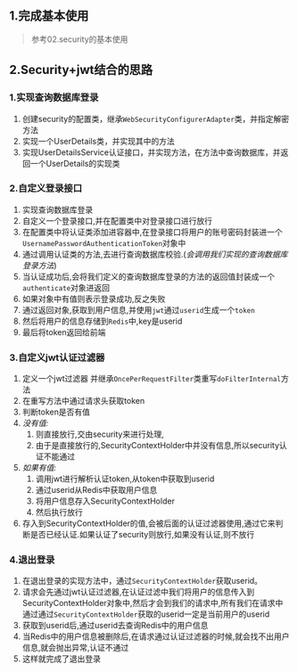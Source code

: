 

## 1.完成基本使用

> 参考02.security的基本使用

## 2.Security+jwt结合的思路

### 1.实现查询数据库登录

1. 创建security的配置类，继承`WebSecurityConfigurerAdapter`类，并指定解密方法
1. 实现一个UserDetails类，并实现其中的方法
1. 实现UserDetailsService认证接口，并实现方法，在方法中查询数据库，并返回一个UserDetails的实现类

### 2.自定义登录接口

1. 实现查询数据库登录
2. 自定义一个登录接口,并在配置类中对登录接口进行放行
3. 在配置类中将认证类添加进容器中,在登录接口将用户的账号密码封装进一个`UsernamePasswordAuthenticationToken`对象中
4. 通过调用认证类的方法,去进行查询数据库校验.(*会调用我们实现的查询数据库登录方法*)
5. 当认证成功后,会将我们定义的查询数据库登录的方法的返回值封装成一个`authenticate`对象进返回
6. 如果对象中有值则表示登录成功,反之失败
7. 通过返回对象,获取到用户信息,并使用`jwt`通过`userid`生成一个`token`
8. 然后将用户的信息存储到`Redis`中,key是userid
9. 最后将token返回给前端

### 3.自定义jwt认证过滤器

1. 定义一个jwt过滤器 并继承`OncePerRequestFilter`类重写`doFilterInternal`方法
2. 在重写方法中通过请求头获取token
3. 判断token是否有值
4. *没有值:*
   1. 则直接放行,交由security来进行处理,
   2. 由于是直接放行的,SecurityContextHolder中并没有信息,所以security认证不能通过
5. *如果有值:*
   1.  调用jwt进行解析认证token,从token中获取到userid
   2.  通过userid从Redis中获取用户信息
   3.  将用户信息存入SecurityContextHolder
   4.  然后执行放行
6. 存入到SecurityContextHolder的值,会被后面的认证过滤器使用,通过它来判断是否已经认证.如果认证了security则放行,如果没有认证,则不放行

### 4.退出登录

1. 在退出登录的实现方法中，通过`SecurityContextHolder`获取userid。
2. 请求会先通过jwt认证过滤器,在认证过滤中我们将用户的信息传入到SecurityContextHolder对象中,然后才会到我们的请求中,所有我们在请求中通过通过`SecurityContextHolder`获取的userid一定是当前用户的userid
3. 获取到userid后,通过userid去查询Redis中的用户信息
4. 当Redis中的用户信息被删除后,在请求通过认证过滤器的时候,就会找不出用户信息,就会抛出异常,认证不通过
5. 这样就完成了退出登录
